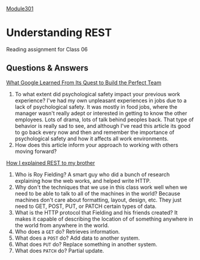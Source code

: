 [Module301](../README.md)
# Understanding REST

Reading assignment for Class 06

## Questions & Answers

[What Google Learned From Its Quest to Build the Perfect Team](https://www.nytimes.com/2016/02/28/magazine/what-google-learned-from-its-quest-to-build-the-perfect-team.html)

1. To what extent did psychological safety impact your previous work experience? I've had my own unpleasant experiences in jobs due to a lack of psychological safety. It was mostly in food jobs, where the manager wasn't really adept or interested in getting to know the other employees. Lots of drama, lots of talk behind peoples back. That type of behavior is really sad to see, and although I've read this article its good to go back every now and then and remember the importance of psychological safety and how it affects all work environments.
2. How does this article inform your approach to working with others moving forward?

[How I explained REST to my brother](https://gist.github.com/brookr/5977550)

1. Who is Roy Fielding? A smart guy who did a bunch of research explaining how the web works, and helped write HTTP.
2. Why don't the techniques that we use in this class work well when we need to be able to talk to all of the machines in the world? Because machines don't care about formatting, layout, design, etc. They just need to GET, POST, PUT, or PATCH certain types of data.
3. What is the HTTP protocol that Fielding and his friends created? It makes it capable of describing the location of of something anywhere in the world from anywhere in the world.
4. Who does a `GET` do? Retrieves information.
5. What does a `POST` do? Add data to another system.
6. What does `PUT` do? Replace something in another system.
7. What does `PATCH` do? Partial update.
